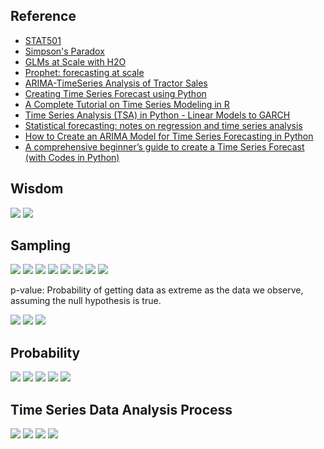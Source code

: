 ## Reference

* [STAT501](https://newonlinecourses.science.psu.edu/stat501/node/2/)
* [Simpson's Paradox](https://en.wikipedia.org/wiki/Simpson%27s_paradox)
* [GLMs at Scale with H2O](https://www.youtube.com/watch?v=5UCZngHX7EI)
* [Prophet: forecasting at scale](https://research.fb.com/prophet-forecasting-at-scale/)
* [ARIMA-TimeSeries Analysis of Tractor Sales](http://ucanalytics.com/blogs/wp-content/uploads/2017/08/ARIMA-TimeSeries-Analysis-of-Tractor-Sales.html)
* [Creating Time Series Forecast using Python](https://courses.analyticsvidhya.com/courses/creating-time-series-forecast-using-python?utm_source=blog&utm_medium=TimeSeriesForecastComprehensivearticle)
* [A Complete Tutorial on Time Series Modeling in R](https://www.analyticsvidhya.com/blog/2015/12/complete-tutorial-time-series-modeling/)
* [Time Series Analysis (TSA) in Python - Linear Models to GARCH](http://www.blackarbs.com/blog/time-series-analysis-in-python-linear-models-to-garch/11/1/2016)
* [Statistical forecasting: notes on regression and time series analysis](http://people.duke.edu/~rnau/411home.htm)
* [How to Create an ARIMA Model for Time Series Forecasting in Python](https://machinelearningmastery.com/arima-for-time-series-forecasting-with-python/)
* [A comprehensive beginner’s guide to create a Time Series Forecast (with Codes in Python)](https://www.analyticsvidhya.com/blog/2016/02/time-series-forecasting-codes-python/)

## Wisdom

![](https://github.com/geoffreylink/Projects/blob/master/05%20Statistical%20Methods/images/AllModelsAreWrong_01.png)
![](https://github.com/geoffreylink/Projects/blob/master/05%20Statistical%20Methods/images/AllModelsAreWrong_02.png)

## Sampling

![](https://github.com/geoffreylink/Projects/blob/master/05%20Statistical%20Methods/images/Bias.png)
![](https://github.com/geoffreylink/Projects/blob/master/05%20Statistical%20Methods/images/CLT.png)
![](https://github.com/geoffreylink/Projects/blob/master/05%20Statistical%20Methods/images/StatisticsAndHypothesis.png)
![](https://github.com/geoffreylink/Projects/blob/master/05%20Statistical%20Methods/images/Statistics.png)
![](https://github.com/geoffreylink/Projects/blob/master/05%20Statistical%20Methods/images/TwoBranchesOfStatistics.png)
![](https://github.com/geoffreylink/Projects/blob/master/05%20Statistical%20Methods/images/FrequentistBayesian.png)
![](https://github.com/geoffreylink/Projects/blob/master/05%20Statistical%20Methods/images/p-value_02.png)
![](https://github.com/geoffreylink/Projects/blob/master/05%20Statistical%20Methods/images/p-value_01.png)

p-value: Probability of getting data as extreme as the data we observe, assuming the null hypothesis is true.

![](https://github.com/geoffreylink/Projects/blob/master/05%20Statistical%20Methods/images/TypeOneTypeTwo.png)
![](https://github.com/geoffreylink/Projects/blob/master/05%20Statistical%20Methods/images/ValidityAndReliability.png)
![](https://github.com/geoffreylink/Projects/blob/master/05%20Statistical%20Methods/images/StatisticalPower.png)

## Probability

![](https://github.com/geoffreylink/Projects/blob/master/05%20Statistical%20Methods/images/ConditionalProbability.png)
![](https://github.com/geoffreylink/Projects/blob/master/05%20Statistical%20Methods/images/IndependentEvents.png)
![](https://github.com/geoffreylink/Projects/blob/master/05%20Statistical%20Methods/images/BayesRule.png)
![](https://github.com/geoffreylink/Projects/blob/master/05%20Statistical%20Methods/images/NormalCurve.png)
![](https://github.com/geoffreylink/Projects/blob/master/05%20Statistical%20Methods/images/SkewnessAndKurtosis.png)

## Time Series Data Analysis Process

![](https://github.com/geoffreylink/Projects/blob/master/05%20Statistical%20Methods/images/TimeSeriesProcess.png)
![](https://github.com/geoffreylink/Projects/blob/master/05%20Statistical%20Methods/images/Stationary_Mean.png)
![](https://github.com/geoffreylink/Projects/blob/master/05%20Statistical%20Methods/images/Stationary_Variance.png)
![](https://github.com/geoffreylink/Projects/blob/master/05%20Statistical%20Methods/images/Stationary_Covariance.png)
